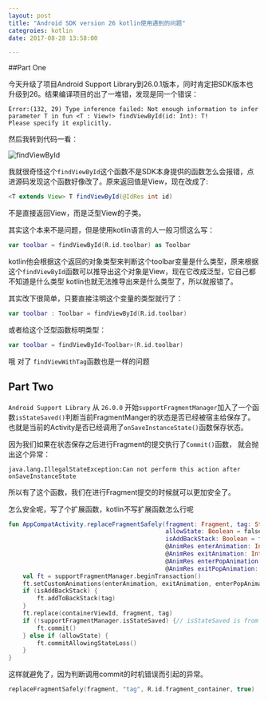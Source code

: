 ```yaml
---
layout: post
title: "Android SDK version 26 kotlin使用遇到的问题"
categroies: kotlin
date: 2017-08-28 13:58:00

---
```




##Part One

今天升级了项目Android Support Library到26.0.1版本，同时肯定把SDK版本也升级到26。结果编译项目的出了一堆错，发现是同一个错误：

```
Error:(132, 29) Type inference failed: Not enough information to infer parameter T in fun <T : View!> findViewById(id: Int): T!
Please specify it explicitly.
```

然后我转到代码一看：

![findViewById](http://muliba.u.qiniudn.com/blog/post/20170828/QQ%E6%88%AA%E5%9B%BE20170828140524.png)

我就很奇怪这个`findViewById`这个函数不是SDK本身提供的函数怎么会报错，点进源码发现这个函数好像改了。原来返回值是View，现在改成了:

```java
<T extends View> T findViewById(@IdRes int id)
```

不是直接返回View，而是泛型View的子类。

其实这个本来不是问题，但是使用kotlin语言的人一般习惯这么写：

```kotlin
var toolbar = findViewById(R.id.toolbar) as Toolbar
```

kotlin他会根据这个返回的对象类型来判断这个toolbar变量是什么类型，原来根据这个`findViewById`函数可以推导出这个对象是View，现在它改成泛型，它自己都不知道是什么类型 kotlin也就无法推导出来是什么类型了，所以就报错了。

其实改下很简单，只要直接注明这个变量的类型就行了：

```kotlin
var toolbar : Toolbar = findViewById(R.id.toolbar)
```

或者给这个泛型函数标明类型：

```kotlin
var toolbar = findViewById<Toolbar>(R.id.toolbar)
```



哦 对了 `findViewWithTag`函数也是一样的问题



## Part Two

`Android Support Library` 从 `26.0.0` 开始`supportFragmentManager`加入了一个函数`isStateSaved()`判断当前FragmentManger的状态是否已经被宿主给保存了。也就是当前的Activity是否已经调用了`onSaveInstanceState()`函数保存状态。

因为我们如果在状态保存之后进行Fragment的提交执行了`Commit()`函数， 就会抛出这个异常：

```
java.lang.IllegalStateException:Can not perform this action after onSaveInstanceState
```

所以有了这个函数，我们在进行Fragment提交的时候就可以更加安全了。

怎么安全呢，写了个扩展函数，kotlin不写扩展函数怎么行呢

```kotlin
fun AppCompatActivity.replaceFragmentSafely(fragment: Fragment, tag: String, @IdRes containerViewId: Int,
                                            allowState: Boolean = false,
                                            isAddBackStack: Boolean = false,
                                            @AnimRes enterAnimation: Int = 0,
                                            @AnimRes exitAnimation: Int = 0,
                                            @AnimRes enterPopAnimation: Int = 0,
                                            @AnimRes exitPopAnimation: Int = 0) {
    val ft = supportFragmentManager.beginTransaction()
    ft.setCustomAnimations(enterAnimation, exitAnimation, enterPopAnimation, exitPopAnimation)
    if (isAddBackStack) {
        ft.addToBackStack(tag)
    }
    ft.replace(containerViewId, fragment, tag)
    if (!supportFragmentManager.isStateSaved) {// isStateSaved is from Android Support Library version 26.0.0
        ft.commit()
    } else if (allowState) {
        ft.commitAllowingStateLoss()
    }
}
```

这样就避免了，因为判断调用commit的时机错误而引起的异常。

```kotlin
replaceFragmentSafely(fragment, "tag", R.id.fragment_container, true)
```



